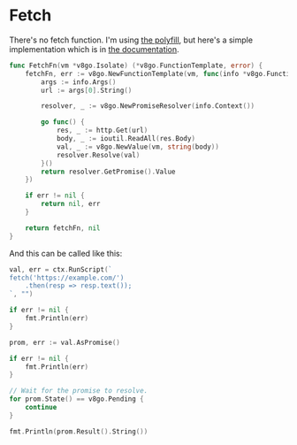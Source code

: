 # Fetch

There's no fetch function. I'm using [the polyfill](https://github.com/kuoruan/v8go-polyfills), but here's a simple implementation which is in [the documentation](https://pkg.go.dev/rogchap.com/v8go#FunctionTemplate).

``` go
func FetchFn(vm *v8go.Isolate) (*v8go.FunctionTemplate, error) {
	fetchFn, err := v8go.NewFunctionTemplate(vm, func(info *v8go.FunctionCallbackInfo) *v8go.Value {
		args := info.Args()
		url := args[0].String()

		resolver, _ := v8go.NewPromiseResolver(info.Context())

		go func() {
			res, _ := http.Get(url)
			body, _ := ioutil.ReadAll(res.Body)
			val, _ := v8go.NewValue(vm, string(body))
			resolver.Resolve(val)
		}()
		return resolver.GetPromise().Value
	})

	if err != nil {
		return nil, err
	}

	return fetchFn, nil
}
```

And this can be called like this:

``` go
val, err = ctx.RunScript(`
fetch('https://example.com/')
	.then(resp => resp.text());
`, "")

if err != nil {
	fmt.Println(err)
}

prom, err := val.AsPromise()

if err != nil {
	fmt.Println(err)
}

// Wait for the promise to resolve.
for prom.State() == v8go.Pending {
	continue
}

fmt.Println(prom.Result().String())
```